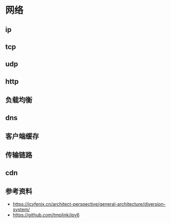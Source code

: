 # 网络
## ip
## tcp
## udp
## http
## 负载均衡
## dns
## 客户端缓存
## 传输链路
## cdn
## 参考资料
- https://icyfenix.cn/architect-perspective/general-architecture/diversion-system/
- https://github.com/tmplink/ipv6

